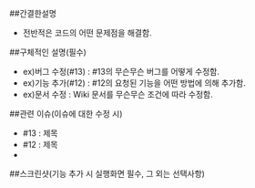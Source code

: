 ##간결한설명
 - 전반적은 코드의 어떤 문제점을 해결함.

##구체적인 설명(필수)
 - ex)버그 수정(#13) : #13의 무슨무슨 버그를 어떻게 수정함. 
 - ex)기능 추가(#12) : #12의 요청된 기능을 어떤 방법에 의해 추가함.
 - ex)문서 수정 : Wiki 문서를 무슨무슨 조건에 따라 수정함.

##관련 이슈(이슈에 대한 수정 시)
 - #13 : 제목
 - #12 : 제목
 - 

##스크린샷(기능 추가 시 실행화면 필수, 그 외는 선택사항)
